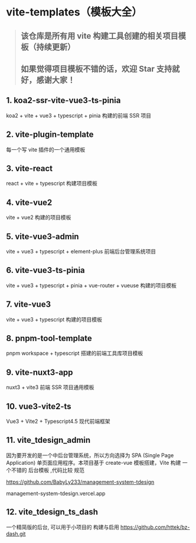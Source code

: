 # vite-templates（模板大全）
  > ## 该仓库是所有用 vite 构建工具创建的相关项目模板（持续更新）
  >
  > ## 如果觉得项目模板不错的话，欢迎 Star 支持就好，感谢大家！

## 1. koa2-ssr-vite-vue3-ts-pinia
  koa2 + vite + vue3 + typescript + pinia 构建的前端 SSR 项目

## 2. vite-plugin-template
  每一个写 vite 插件的一个通用模板

## 3. vite-react
  react + vite + typescript 构建项目模板

## 4. vite-vue2
  vite + vue2 构建的项目模板

## 5. vite-vue3-admin
  vite + vue3 + typescript + element-plus 前端后台管理系统项目

## 6. vite-vue3-ts-pinia
  vite + vue3 + typescript + pinia + vue-router + vueuse 构建的项目模板

## 7. vite-vue3
  vite + vue3 + typescript 构建的项目模板

## 8. pnpm-tool-template
  pnpm workspace + typescript 搭建的前端工具库项目模板

## 9. vite-nuxt3-app
  nuxt3 + vite3  前端 SSR 项目通用模板

## 10. vue3-vite2-ts
  Vue3 + Vite2 + Typescript4.5 现代前端框架


## 11. vite_tdesign_admin
 
因为要开发的是一个中后台管理系统，所以方向选择为 SPA (Single Page Application) 单页面应用程序。本项目基于 create-vue 模板搭建，Vite 构建
一个不错的 后台模板 ,代码比较 规范

https://github.com/BabyLy233/management-system-tdesign

management-system-tdesign.vercel.app

## 12. vite_tdesign_ts_dash 

一个精简版的后台, 可以用于小项目的 构建与启用
https://github.com/httek/bz-dash.git
